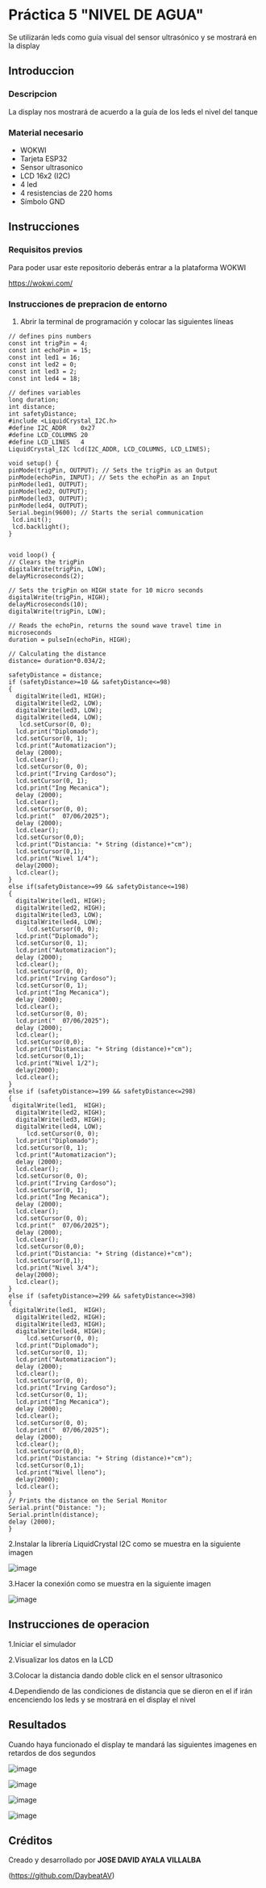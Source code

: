 # Práctica 5 "NIVEL DE AGUA"
Se utilizarán leds como guía visual del sensor ultrasónico y se mostrará en la display

## Introduccion

### Descripcion 

La display nos mostrará de acuerdo a la guía de los leds el nivel del tanque 

### Material necesario

- WOKWI
- Tarjeta ESP32
- Sensor ultrasonico
- LCD 16x2 (I2C)
- 4 led
- 4 resistencias de 220 homs
- Símbolo GND

## Instrucciones

### Requisitos previos 

Para poder usar este repositorio deberás entrar a la plataforma WOKWI

https://wokwi.com/

### Instrucciones de prepracion de entorno

1. Abrir la terminal de programación y colocar las siguientes líneas

```
// defines pins numbers
const int trigPin = 4;
const int echoPin = 15;
const int led1 = 16;
const int led2 = 0;
const int led3 = 2;
const int led4 = 18;

// defines variables
long duration;
int distance;
int safetyDistance;
#include <LiquidCrystal_I2C.h>
#define I2C_ADDR    0x27
#define LCD_COLUMNS 20
#define LCD_LINES   4
LiquidCrystal_I2C lcd(I2C_ADDR, LCD_COLUMNS, LCD_LINES);

void setup() {
pinMode(trigPin, OUTPUT); // Sets the trigPin as an Output
pinMode(echoPin, INPUT); // Sets the echoPin as an Input
pinMode(led1, OUTPUT);
pinMode(led2, OUTPUT);
pinMode(led3, OUTPUT);
pinMode(led4, OUTPUT);
Serial.begin(9600); // Starts the serial communication
 lcd.init();
 lcd.backlight();
}


void loop() {
// Clears the trigPin
digitalWrite(trigPin, LOW);
delayMicroseconds(2);

// Sets the trigPin on HIGH state for 10 micro seconds
digitalWrite(trigPin, HIGH);
delayMicroseconds(10);
digitalWrite(trigPin, LOW);

// Reads the echoPin, returns the sound wave travel time in microseconds
duration = pulseIn(echoPin, HIGH);

// Calculating the distance
distance= duration*0.034/2;

safetyDistance = distance;
if (safetyDistance>=10 && safetyDistance<=98)
{
  digitalWrite(led1, HIGH);
  digitalWrite(led2, LOW);
  digitalWrite(led3, LOW);
  digitalWrite(led4, LOW);
   lcd.setCursor(0, 0);
  lcd.print("Diplomado");
  lcd.setCursor(0, 1);
  lcd.print("Automatizacion");
  delay (2000);
  lcd.clear();
  lcd.setCursor(0, 0);
  lcd.print("Irving Cardoso");
  lcd.setCursor(0, 1);
  lcd.print("Ing Mecanica");
  delay (2000);
  lcd.clear();
  lcd.setCursor(0, 0);
  lcd.print("  07/06/2025");
  delay (2000);
  lcd.clear();
  lcd.setCursor(0,0);
  lcd.print("Distancia: "+ String (distance)+"cm");
  lcd.setCursor(0,1);
  lcd.print("Nivel 1/4");
  delay(2000);          
  lcd.clear();
}
else if(safetyDistance>=99 && safetyDistance<=198) 
{
  digitalWrite(led1, HIGH);
  digitalWrite(led2, HIGH);
  digitalWrite(led3, LOW);
  digitalWrite(led4, LOW);
     lcd.setCursor(0, 0);
  lcd.print("Diplomado");
  lcd.setCursor(0, 1);
  lcd.print("Automatizacion");
  delay (2000);
  lcd.clear();
  lcd.setCursor(0, 0);
  lcd.print("Irving Cardoso");
  lcd.setCursor(0, 1);
  lcd.print("Ing Mecanica");
  delay (2000);
  lcd.clear();
  lcd.setCursor(0, 0);
  lcd.print("  07/06/2025");
  delay (2000);
  lcd.clear();
  lcd.setCursor(0,0);
  lcd.print("Distancia: "+ String (distance)+"cm");
  lcd.setCursor(0,1);
  lcd.print("Nivel 1/2");
  delay(2000);          
  lcd.clear();
}
else if (safetyDistance>=199 && safetyDistance<=298) 
{
 digitalWrite(led1,  HIGH);
  digitalWrite(led2, HIGH);
  digitalWrite(led3, HIGH);
  digitalWrite(led4, LOW);
     lcd.setCursor(0, 0);
  lcd.print("Diplomado");
  lcd.setCursor(0, 1);
  lcd.print("Automatizacion");
  delay (2000);
  lcd.clear();
  lcd.setCursor(0, 0);
  lcd.print("Irving Cardoso");
  lcd.setCursor(0, 1);
  lcd.print("Ing Mecanica");
  delay (2000);
  lcd.clear();
  lcd.setCursor(0, 0);
  lcd.print("  07/06/2025");
  delay (2000);
  lcd.clear();
  lcd.setCursor(0,0);
  lcd.print("Distancia: "+ String (distance)+"cm");
  lcd.setCursor(0,1);
  lcd.print("Nivel 3/4");
  delay(2000);          
  lcd.clear();
}
else if (safetyDistance>=299 && safetyDistance<=398) 
{
 digitalWrite(led1,  HIGH);
  digitalWrite(led2, HIGH);
  digitalWrite(led3, HIGH);
  digitalWrite(led4, HIGH);
     lcd.setCursor(0, 0);
  lcd.print("Diplomado");
  lcd.setCursor(0, 1);
  lcd.print("Automatizacion");
  delay (2000);
  lcd.clear();
  lcd.setCursor(0, 0);
  lcd.print("Irving Cardoso");
  lcd.setCursor(0, 1);
  lcd.print("Ing Mecanica");
  delay (2000);
  lcd.clear();
  lcd.setCursor(0, 0);
  lcd.print("  07/06/2025");
  delay (2000);
  lcd.clear();
  lcd.setCursor(0,0);
  lcd.print("Distancia: "+ String (distance)+"cm");
  lcd.setCursor(0,1);
  lcd.print("Nivel lleno");
  delay(2000);          
  lcd.clear();
}
// Prints the distance on the Serial Monitor
Serial.print("Distance: ");
Serial.println(distance);
delay (2000);
}
```
2.Instalar la librería LiquidCrystal I2C como se muestra en la siguiente imagen

![image](https://github.com/user-attachments/assets/cd10587a-3148-4899-b414-56133ed7e439)


3.Hacer la conexión como se muestra en la siguiente imagen

![image](https://github.com/user-attachments/assets/2bc12fbd-0b65-4777-bb81-1ac1240fddea)

## Instrucciones de operacion
1.Iniciar el simulador

2.Visualizar los datos en la LCD

3.Colocar la distancia dando doble click en el sensor ultrasonico 

4.Dependiendo de las condiciones de distancia que se dieron en el if irán encenciendo los leds y se mostrará en el display el nivel

## Resultados
Cuando haya funcionado el display te mandará las siguientes imagenes en retardos de dos segundos

![image](https://github.com/user-attachments/assets/cc39a02b-7075-4186-9aa5-0b9dd40238fd)

![image](https://github.com/user-attachments/assets/af8cf491-a45d-4251-8ecd-4af5b0b972dc)

![image](https://github.com/user-attachments/assets/c9f2ebdc-c1bc-4ea3-9b7d-99cc744d3d58)

![image](https://github.com/user-attachments/assets/648157ff-725e-4e72-8848-825c36cc6b39)

## Créditos
Creado y desarrollado por **JOSE DAVID AYALA VILLALBA**

(https://github.com/DaybeatAV)
